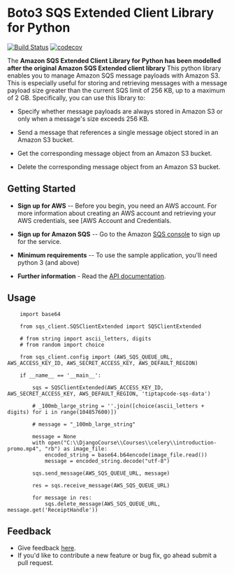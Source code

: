 Boto3 SQS Extended Client Library for Python
===========================================

[![Build Status](https://travis-ci.org/timothymugayi/boto3-sqs-extended-client-lib.svg?branch=master)](https://travis-ci.org/timothymugayi/boto3-sqs-extended-client-lib)
[![codecov](https://codecov.io/gh/timothymugayi/boto3-sqs-extended-client-lib/branch/master/graph/badge.svg)](https://codecov.io/gh/timothymugayi/boto3-sqs-extended-client-lib)

The **Amazon SQS Extended Client Library for Python has been modelled after the original Amazon SQS Extended client library** This python library enables you to manage Amazon SQS message payloads with Amazon S3. This is especially useful for storing and retrieving messages with a message payload size greater than the current SQS limit of 256 KB, up to a maximum of 2 GB. Specifically, you can use this library to:

* Specify whether message payloads are always stored in Amazon S3 or only when a message's size exceeds 256 KB.

* Send a message that references a single message object stored in an Amazon S3 bucket.

* Get the corresponding message object from an Amazon S3 bucket.

* Delete the corresponding message object from an Amazon S3 bucket.

## Getting Started

* **Sign up for AWS** -- Before you begin, you need an AWS account. For more information about creating an AWS account and retrieving your AWS credentials, see [AWS Account and Credentials.
* **Sign up for Amazon SQS** -- Go to the Amazon [SQS console](https://console.aws.amazon.com/sqs/home?region=us-east-1) to sign up for the service.

* **Minimum requirements** -- To use the sample application, you'll need python 3 (and above)

* **Further information** - Read the [API documentation](http://aws.amazon.com/documentation/sqs/).


## Usage
```
    import base64

    from sqs_client.SQSClientExtended import SQSClientExtended
    
    # from string import ascii_letters, digits
    # from random import choice
    
    from sqs_client.config import (AWS_SQS_QUEUE_URL, AWS_ACCESS_KEY_ID, AWS_SECRET_ACCESS_KEY, AWS_DEFAULT_REGION)
    
    if __name__ == '__main__':
    
        sqs = SQSClientExtended(AWS_ACCESS_KEY_ID, AWS_SECRET_ACCESS_KEY, AWS_DEFAULT_REGION, 'tiptapcode-sqs-data')
    
        # _100mb_large_string = ''.join([choice(ascii_letters + digits) for i in range(104857600)])
    
        # message = "_100mb_large_string"
    
        message = None
        with open("C:\\DjangoCourse\\Courses\\celery\\introduction-promo.mp4", "rb") as image_file:
            encoded_string = base64.b64encode(image_file.read())
            message = encoded_string.decode("utf-8")
    
        sqs.send_message(AWS_SQS_QUEUE_URL, message)
    
        res = sqs.receive_message(AWS_SQS_QUEUE_URL)
    
        for message in res:
            sqs.delete_message(AWS_SQS_QUEUE_URL, message.get('ReceiptHandle'))

```


## Feedback
* Give feedback [here](https://github.com/timothymugayi/boto3-sqs-extended-client-lib/issues).
* If you'd like to contribute a new feature or bug fix, go ahead submit a pull request.
